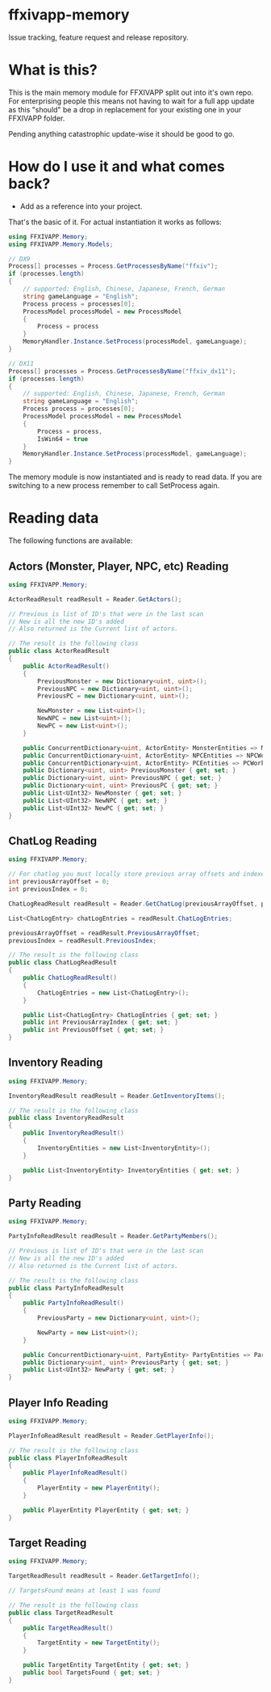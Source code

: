 # ffxivapp-memory
Issue tracking, feature request and release repository.

# What is this?
This is the main memory module for FFXIVAPP split out into it's own repo. For enterprising people this means not having to wait for a full app update as this "should" be a drop in replacement for your existing one in your FFXIVAPP folder.

Pending anything catastrophic update-wise it should be good to go.

# How do I use it and what comes back?
- Add as a reference into your project.

That's the basic of it. For actual instantiation it works as follows:

```csharp
using FFXIVAPP.Memory;
using FFXIVAPP.Memory.Models;

// DX9
Process[] processes = Process.GetProcessesByName("ffxiv");
if (processes.length)
{
    // supported: English, Chinese, Japanese, French, German
    string gameLanguage = "English";
    Process process = processes[0];
    ProcessModel processModel = new ProcessModel
    {
        Process = process
    }
    MemoryHandler.Instance.SetProcess(processModel, gameLanguage);
}

// DX11
Process[] processes = Process.GetProcessesByName("ffxiv_dx11");
if (processes.length)
{
    // supported: English, Chinese, Japanese, French, German
    string gameLanguage = "English";
    Process process = processes[0];
    ProcessModel processModel = new ProcessModel
    {
        Process = process,
        IsWin64 = true
    }
    MemoryHandler.Instance.SetProcess(processModel, gameLanguage);
}
```

The memory module is now instantiated and is ready to read data. If you are switching to a new process remember to call SetProcess again.

# Reading data
The following functions are available:

## Actors (Monster, Player, NPC, etc) Reading

```csharp
using FFXIVAPP.Memory;

ActorReadResult readResult = Reader.GetActors();

// Previous is list of ID's that were in the last scan
// New is all the new ID's added
// Also returned is the Current list of actors.

// The result is the following class
public class ActorReadResult
{
    public ActorReadResult()
    {
        PreviousMonster = new Dictionary<uint, uint>();
        PreviousNPC = new Dictionary<uint, uint>();
        PreviousPC = new Dictionary<uint, uint>();

        NewMonster = new List<uint>();
        NewNPC = new List<uint>();
        NewPC = new List<uint>();
    }

    public ConcurrentDictionary<uint, ActorEntity> MonsterEntities => MonsterWorkerDelegate.EntitiesDictionary;
    public ConcurrentDictionary<uint, ActorEntity> NPCEntities => NPCWorkerDelegate.EntitiesDictionary;
    public ConcurrentDictionary<uint, ActorEntity> PCEntities => PCWorkerDelegate.EntitiesDictionary;
    public Dictionary<uint, uint> PreviousMonster { get; set; }
    public Dictionary<uint, uint> PreviousNPC { get; set; }
    public Dictionary<uint, uint> PreviousPC { get; set; }
    public List<UInt32> NewMonster { get; set; }
    public List<UInt32> NewNPC { get; set; }
    public List<UInt32> NewPC { get; set; }
}
```

## ChatLog Reading

```csharp
using FFXIVAPP.Memory;

// For chatlog you must locally store previous array offsets and indexes in order to pull the correct log from the last time you read it.
int previousArrayOffset = 0;
int previousIndex = 0;

ChatLogReadResult readResult = Reader.GetChatLog(previousArrayOffset, previousIndex);

List<ChatLogEntry> chatLogEntries = readResult.ChatLogEntries;

previousArrayOffset = readResult.PreviousArrayOffset;
previousIndex = readResult.PreviousIndex;

// The result is the following class
public class ChatLogReadResult
{
    public ChatLogReadResult()
    {
        ChatLogEntries = new List<ChatLogEntry>();
    }

    public List<ChatLogEntry> ChatLogEntries { get; set; }
    public int PreviousArrayIndex { get; set; }
    public int PreviousOffset { get; set; }
}
```

## Inventory Reading

```csharp
using FFXIVAPP.Memory;

InventoryReadResult readResult = Reader.GetInventoryItems();

// The result is the following class
public class InventoryReadResult
{
    public InventoryReadResult()
    {
        InventoryEntities = new List<InventoryEntity>();
    }

    public List<InventoryEntity> InventoryEntities { get; set; }
}
```

## Party Reading

```csharp
using FFXIVAPP.Memory;

PartyInfoReadResult readResult = Reader.GetPartyMembers();

// Previous is list of ID's that were in the last scan
// New is all the new ID's added
// Also returned is the Current list of actors.

// The result is the following class
public class PartyInfoReadResult
{
    public PartyInfoReadResult()
    {
        PreviousParty = new Dictionary<uint, uint>();

        NewParty = new List<uint>();
    }

    public ConcurrentDictionary<uint, PartyEntity> PartyEntities => PartyInfoWorkerDelegate.EntitiesDictionary;
    public Dictionary<uint, uint> PreviousParty { get; set; }
    public List<UInt32> NewParty { get; set; }
}
```

## Player Info Reading

```csharp
using FFXIVAPP.Memory;

PlayerInfoReadResult readResult = Reader.GetPlayerInfo();

// The result is the following class
public class PlayerInfoReadResult
{
    public PlayerInfoReadResult()
    {
        PlayerEntity = new PlayerEntity();
    }

    public PlayerEntity PlayerEntity { get; set; }
}
```

## Target Reading

```csharp
using FFXIVAPP.Memory;

TargetReadResult readResult = Reader.GetTargetInfo();

// TargetsFound means at least 1 was found

// The result is the following class
public class TargetReadResult
{
    public TargetReadResult()
    {
        TargetEntity = new TargetEntity();
    }

    public TargetEntity TargetEntity { get; set; }
    public bool TargetsFound { get; set; }
}
```
